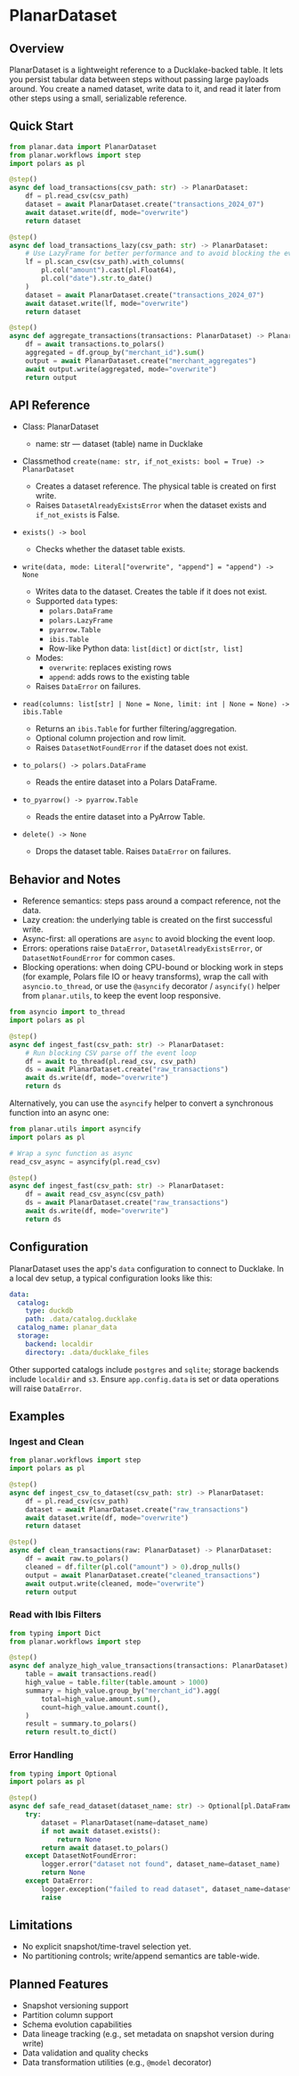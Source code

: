 # PlanarDataset

## Overview

PlanarDataset is a lightweight reference to a Ducklake-backed table. It lets
you persist tabular data between steps without passing large payloads around.
You create a named dataset, write data to it, and read it later from other
steps using a small, serializable reference.

## Quick Start

```python
from planar.data import PlanarDataset
from planar.workflows import step
import polars as pl

@step()
async def load_transactions(csv_path: str) -> PlanarDataset:
    df = pl.read_csv(csv_path)
    dataset = await PlanarDataset.create("transactions_2024_07")
    await dataset.write(df, mode="overwrite")
    return dataset

@step()
async def load_transactions_lazy(csv_path: str) -> PlanarDataset:
    # Use LazyFrame for better performance and to avoid blocking the event loop
    lf = pl.scan_csv(csv_path).with_columns(
        pl.col("amount").cast(pl.Float64),
        pl.col("date").str.to_date()
    )
    dataset = await PlanarDataset.create("transactions_2024_07")
    await dataset.write(lf, mode="overwrite")
    return dataset

@step()
async def aggregate_transactions(transactions: PlanarDataset) -> PlanarDataset:
    df = await transactions.to_polars()
    aggregated = df.group_by("merchant_id").sum()
    output = await PlanarDataset.create("merchant_aggregates")
    await output.write(aggregated, mode="overwrite")
    return output
```

## API Reference

- Class: PlanarDataset
  - name: str — dataset (table) name in Ducklake

- Classmethod `create(name: str, if_not_exists: bool = True) -> PlanarDataset`
  - Creates a dataset reference. The physical table is created on first write.
  - Raises `DatasetAlreadyExistsError` when the dataset exists and
    `if_not_exists` is False.

- `exists() -> bool`
  - Checks whether the dataset table exists.

- `write(data, mode: Literal["overwrite", "append"] = "append") -> None`
  - Writes data to the dataset. Creates the table if it does not exist.
  - Supported `data` types:
    - `polars.DataFrame`
    - `polars.LazyFrame`
    - `pyarrow.Table`
    - `ibis.Table`
    - Row-like Python data: `list[dict]` or `dict[str, list]`
  - Modes:
    - `overwrite`: replaces existing rows
    - `append`: adds rows to the existing table
  - Raises `DataError` on failures.

- `read(columns: list[str] | None = None, limit: int | None = None) -> ibis.Table`
  - Returns an `ibis.Table` for further filtering/aggregation.
  - Optional column projection and row limit.
  - Raises `DatasetNotFoundError` if the dataset does not exist.

- `to_polars() -> polars.DataFrame`
  - Reads the entire dataset into a Polars DataFrame.

- `to_pyarrow() -> pyarrow.Table`
  - Reads the entire dataset into a PyArrow Table.

- `delete() -> None`
  - Drops the dataset table. Raises `DataError` on failures.

## Behavior and Notes

- Reference semantics: steps pass around a compact reference, not the data.
- Lazy creation: the underlying table is created on the first successful write.
- Async-first: all operations are `async` to avoid blocking the event loop.
- Errors: operations raise `DataError`, `DatasetAlreadyExistsError`, or
  `DatasetNotFoundError` for common cases.
- Blocking operations: when doing CPU-bound or blocking work in steps
  (for example, Polars file IO or heavy transforms), wrap the call with
  `asyncio.to_thread`, or use the `@asyncify` decorator / `asyncify()` helper
  from `planar.utils`, to keep the event loop responsive.

```python
from asyncio import to_thread
import polars as pl

@step()
async def ingest_fast(csv_path: str) -> PlanarDataset:
    # Run blocking CSV parse off the event loop
    df = await to_thread(pl.read_csv, csv_path)
    ds = await PlanarDataset.create("raw_transactions")
    await ds.write(df, mode="overwrite")
    return ds
```

Alternatively, you can use the `asyncify` helper to convert a synchronous
function into an async one:

```python
from planar.utils import asyncify
import polars as pl

# Wrap a sync function as async
read_csv_async = asyncify(pl.read_csv)

@step()
async def ingest_fast(csv_path: str) -> PlanarDataset:
    df = await read_csv_async(csv_path)
    ds = await PlanarDataset.create("raw_transactions")
    await ds.write(df, mode="overwrite")
    return ds
```

## Configuration

PlanarDataset uses the app's `data` configuration to connect to Ducklake. In a
local dev setup, a typical configuration looks like this:

```yaml
data:
  catalog:
    type: duckdb
    path: .data/catalog.ducklake
  catalog_name: planar_data
  storage:
    backend: localdir
    directory: .data/ducklake_files
```

Other supported catalogs include `postgres` and `sqlite`; storage backends
include `localdir` and `s3`. Ensure `app.config.data` is set or data operations
will raise `DataError`.

## Examples

### Ingest and Clean

```python
from planar.workflows import step
import polars as pl

@step()
async def ingest_csv_to_dataset(csv_path: str) -> PlanarDataset:
    df = pl.read_csv(csv_path)
    dataset = await PlanarDataset.create("raw_transactions")
    await dataset.write(df, mode="overwrite")
    return dataset

@step()
async def clean_transactions(raw: PlanarDataset) -> PlanarDataset:
    df = await raw.to_polars()
    cleaned = df.filter(pl.col("amount") > 0).drop_nulls()
    output = await PlanarDataset.create("cleaned_transactions")
    await output.write(cleaned, mode="overwrite")
    return output
```

### Read with Ibis Filters

```python
from typing import Dict
from planar.workflows import step

@step()
async def analyze_high_value_transactions(transactions: PlanarDataset) -> Dict[str, float]:
    table = await transactions.read()
    high_value = table.filter(table.amount > 1000)
    summary = high_value.group_by("merchant_id").agg(
        total=high_value.amount.sum(),
        count=high_value.amount.count(),
    )
    result = summary.to_polars()
    return result.to_dict()
```

### Error Handling

```python
from typing import Optional
import polars as pl

@step()
async def safe_read_dataset(dataset_name: str) -> Optional[pl.DataFrame]:
    try:
        dataset = PlanarDataset(name=dataset_name)
        if not await dataset.exists():
            return None
        return await dataset.to_polars()
    except DatasetNotFoundError:
        logger.error("dataset not found", dataset_name=dataset_name)
        return None
    except DataError:
        logger.exception("failed to read dataset", dataset_name=dataset_name)
        raise
```

## Limitations

- No explicit snapshot/time-travel selection yet.
- No partitioning controls; write/append semantics are table-wide.


## Planned Features

- Snapshot versioning support
- Partition column support
- Schema evolution capabilities
- Data lineage tracking (e.g., set metadata on snapshot version during write)
- Data validation and quality checks
- Data transformation utilities (e.g., `@model` decorator)
